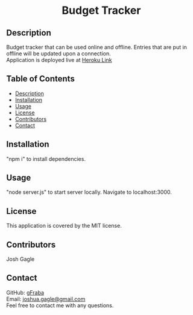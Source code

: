 <h1 align="center">Budget Tracker </h1>
  
## Description
Budget tracker that can be used online and offline. Entries that are put in offline will be updated upon a connection.
<br />
Application is deployed live at [Heroku Link](https://calm-headland-29090.herokuapp.com/)
## Table of Contents
- [Description](#description)
- [Installation](#installation)
- [Usage](#usage)
- [License](#license)
- [Contributors](#contributors)
- [Contact](#Contact)
## Installation
"npm i" to install dependencies.
## Usage
"node server.js" to start server locally. Navigate to localhost:3000.
## License
This application is covered by the MIT license. 
## Contributors
Josh Gagle
## Contact
GitHub: [gFraba](https://github.com/gFraba)
<br />
Email: joshua.gagle@gmail.com
<br />
Feel free to contact me with any questions.